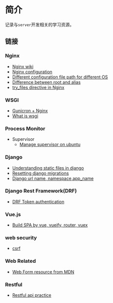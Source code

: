 # 简介

记录与`server`开发相关的学习资源。

## 链接

### Nginx

* [Nginx wiki](https://www.nginx.com/resources/wiki/)
* [Nginx configuration](https://medium.com/@jgefroh/a-guide-to-using-nginx-for-static-websites-d96a9d034940)
* [Different configuration file path for different OS](https://www.linode.com/docs/web-servers/nginx/how-to-configure-nginx/#server-blocks)
* [Difference between root and alias](https://www.techcoil.com/blog/understanding-the-difference-between-the-root-and-alias-directives-in-nginx/)
* [try_files directive in Nginx](https://docs.nginx.com/nginx/admin-guide/web-server/serving-static-content/)

### WSGI 

* [Gunicron + Nginx](https://www.digitalocean.com/community/tutorials/how-to-serve-flask-applications-with-gunicorn-and-nginx-on-ubuntu-18-04)
* [What is wsgi](http://wsgi.tutorial.codepoint.net/intro)

### Process Monitor

* Supervisor
    * [Manage supervisor on ubuntu](https://www.digitalocean.com/community/tutorials/how-to-install-and-manage-supervisor-on-ubuntu-and-debian-vps)
    
    
### Django

* [Understanding static files in django](https://medium.com/@vonkunesnewton/understanding-static-files-in-django-heroku-1b8d2f003977)
* [Resetting django migrations](https://www.techiediaries.com/resetting-django-migrations/)
* [Django url name, namespace,app_name](https://www.webforefront.com/django/namedjangourls.html#:~:text=A%20cleaner%20approach%20supported%20by,described%20earlier%20to%20consolidate%20urls.)

### Django Rest Framework(DRF)

* [DRF Token authentication](https://simpleisbetterthancomplex.com/tutorial/2018/11/22/how-to-implement-token-authentication-using-django-rest-framework.html)

### Vue.js

* [Build SPA by vue, vueify, router, vuex](https://github.com/ratracegrad/meal-prep)

### web security

* [csrf](https://auth0./blog/cross-site-request-forgery-csrf/)

### Web Related

* [Web Form resource from MDN](https://developer.mozilla.org/en-US/docs/Learn/Forms)

### Restful

* [Restful api practice](https://www.vinaysahni.com/best-practices-for-a-pragmatic-restful-api#restful)
